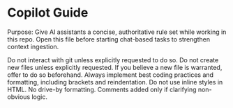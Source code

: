 # Copilot Guide

Purpose: Give AI assistants a concise, authoritative rule set while working in this repo. Open this file before starting chat-based tasks to strengthen context ingestion.

Do not interact with git unless explicitly requested to do so. 
Do not create new files unless explicitly requested. If you believe a new file is warranted, offer to do so beforehand. 
Always implement best coding practices and formatting, including brackets and reindentation. 
Do not use inline styles in HTML. 
No drive-by formatting.
Comments added only if clarifying non-obvious logic.
